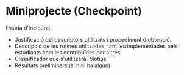 Miniprojecte (Checkpoint)
=========================

Hauria d'incloure:

- Justificació del descriptors utilitzats i procediment d'obtenció.
- Descripció de les rutines utilitzades, tant les implementades pels estudiants com les contribuïdes per altres
- Classificador que s'utilitzarà. Motius.
- Resultats preliminars (si n'hi ha algun)
